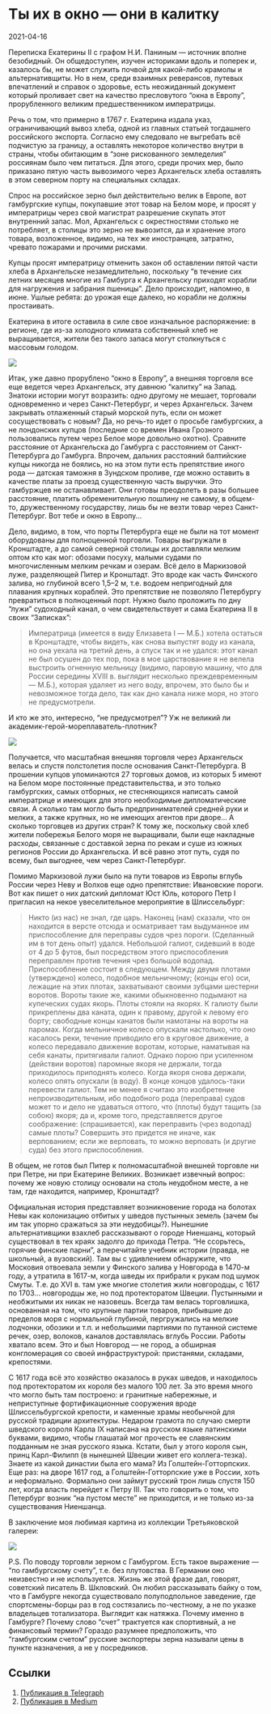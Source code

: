 # Ты их в окно — они в калитку

<p class="text-end time-holder"><time>2021-04-16</time></p>

Переписка Екатерины II с графом Н.И. Паниным — источник вполне
безобидный. Он общедоступен, изучен историками вдоль и поперек и,
казалось бы, не может служить почвой для какой-либо крамолы и
альтернативщиты. Но в нем, среди взаимных реверансов, путевых
впечатлений и справок о здоровье, есть неожиданный документ который
проливает свет на качество пресловутого “окна в Европу”, прорубленного
великим предшественником императрицы.

Речь о том, что примерно в 1767 г. Екатерина издала указ,
ограничивающий вывоз хлеба, одной из главных статьей тогдашнего
российского экспорта. Согласно ему следовало не выгребать всё подчистую
за границу, а оставлять некоторое количество внутри в страны, чтобы
обитающим в “зоне рискованного земледелия” россиянам было чем питаться.
Для этого, среди прочих мер, было приказано пятую часть вывозимого
через Архангельск хлеба оставлять в этом северном порту на специальных
складах.

Спрос на российское зерно был действительно велик в Европе, вот
гамбургские купцы, покупавшие этот товар на Белом море, и просят у
императрицы через свой магистрат разрешение скупать этот внутренний
запас. Мол, Архангельск с окрестностями столько не потребляет, в
столицы это зерно не вывозится, да и хранение этого товара,
возложенное, видимо, на тех же иностранцев, затратно, чревато пожарами
и прочими рисками.

Купцы просят императрицу отменить закон об оставлении пятой части хлеба
в Архангельске незамедлительно, поскольку “в течение сих летних месяцев
многие из Гамбурга к Архангельску приходят корабли для нагружения и
забрания пшеницы”. Дело происходит, напомню, в июне. Ушлые ребята: до
урожая еще далеко, но корабли не должны простаивать.

Екатерина в итоге оставила в силе свое изначальное распоряжение: в
регионе, где из-за холодного климата собственный хлеб не выращивается,
жители без такого запаса могут столкнуться с массовым голодом.

![](content/img/YCzsiukPeaEgFSxj.png)

Итак, уже давно прорублено “окно в Европу”, а внешняя торговля все еще
ведется через Архангельск, эту давнюю “калитку” на Запад. Знатоки
истории могут возразить: одно другому не мешает, торговали одновременно
и через Санкт-Петербург, и через Архангельск. Зачем закрывать
отлаженный старый морской путь, если он может сосуществовать с новым?
Да, но речь-то идет о просьбе гамбургских, а не лондонских купцов
(последние со времен Ивана Грозного пользовались путем через Белое море
довольно охотно). Сравните расстояние от Архангельска до Гамбурга с
расстоянием от Санкт-Петербурга до Гамбурга. Впрочем, дальних
расстояний балтийские купцы никогда не боялись, но на этом пути есть
препятствие иного рода — датская таможня в Зундском проливе, где можно
оставить в качестве платы за проезд существенную часть выручки. Это
гамбуржцев не останавливает. Они готовы преодолеть в разы большее
расстояние, платить обременительную пошлину не самому, в общем-то,
дружественному государству, лишь бы не везти товар через
Санкт-Петербург. Вот тебе и окно в Европу…

Дело, видимо, в том, что порты Петербурга еще не были на тот момент
оборудованы для полноценной торговли. Товары выгружали в Кронштадте, а
до самой северной столицы их доставляли мелким оптом кто как мог:
обозами посуху, малыми судами по многочисленным мелким речкам и озерам.
Всё дело в Маркизовой луже, разделяющей Питер и Кронштадт. Это вроде
как часть Финского залива, но глубиной всего 1,5–2 м, т.е. водоем
непригодный для плавания крупных кораблей. Это препятствие не позволяло
Петербургу превратиться в полноценный порт. Нужно было проложить по дну
“лужи” судоходный канал, о чем свидетельствует и сама Екатерина II в
своих “Записках”:

> Императрица (имеется в виду Елизавета I — М.Б.) хотела остаться в
> Кронштадте, чтобы видеть, как снова выпустят воду из канала, но она
> уехала на третий день, а спуск так и не удался: этот канал не был
> осушен до тех пор, пока в мое царствование я не велела выстроить
> огненную мельницу (видимо, паровую машину, что для России середины
> XVIII в. выглядит несколько преждевременным — М.Б.), которая удаляет
> из него воду, впрочем, это было бы и невозможное тогда дело, так как
> дно канала ниже моря, но этого не предусмотрели.

И кто же это, интересно, “не предусмотрел”? Уж не великий ли
академик-герой-мореплаватель-плотник?

![](content/img/gPEXEGlJW2EnpWdA.jpg)

Получается, что масштабная внешняя торговля через Архангельск велась и
спустя полстолетия после основания Санкт-Петербурга. В прошении купцов
упоминаются 27 торговых домов, из которых 5 имеют на Белом море
постоянные представительства, и это только гамбургских, самых отборных,
не стесняющихся написать самой императрице и имеющих для этого
необходимые дипломатические связи. А сколько там могло быть
предпринимателей средней руки и мелких, а также крупных, но не имеющих
агентов при дворе… А сколько торговцев из других стран? К тому же,
поскольку свой хлеб жители побережья Белого моря не выращивали, были
еще накладные расходы, связанные с доставкой зерна по рекам и суше из
южных регионов России до Архангельска. И всё равно этот путь, судя по
всему, был выгоднее, чем через Санкт-Петербург.

Помимо Маркизовой лужи было на пути товаров из Европы вглубь России
через Неву и Волхов еще одно препятствие: Ивановские пороги. Вот как
пишет о них датский дипломат Юст Юль, которого Петр I пригласил на
некое увеселительное мероприятие в Шлиссельбург:

> Никто (из нас) не знал, где царь. Наконец (нам) сказали, что он
> находится в версте отсюда и осматривает там выдуманное им
> приспособление для переправы судов чрез пороги. (Сделанный им в тот
> день опыт) удался. Небольшой галиот, сидевший в воде от 4 до 5
> футов, был посредством этого приспособления переправлен против
> течения чрез большой водопад. Приспособление состоит в следующем.
> Между двумя плотами (утверждено) колесо, подобное мельничному;
> (концы его) оси, лежащие на этих плотах, захватывают своими зубцами
> шестерни воротов. Вороты такие же, какими обыкновенно подымают на
> купеческих судах якорь. Плоты стояли на якорях. К галиоту были
> прикреплены два каната, один к правому, другой к левому его борту;
> свободные концы канатов были намотаны на вороты на паромах. Когда
> мельничное колесо опускали настолько, что оно касалось реки, течение
> приводило его в круговое движение, а колесо передавало движение
> воротам, которые, наматывая на себя канаты, притягивали галиот.
> Однако порою при усиленном (действии воротов) паромные якоря не
> держали, тогда приходилось приподнять колесо. Когда якоря снова
> держали, колесо опять опускали (в воду). В конце концов удалось-таки
> перевести галиот. Тем не менее я считаю это изобретение
> непроизводительным, ибо подобного рода (переправа) судов может то и
> дело не удаваться оттого, что (плоты) будут тащить (за собою) якоря;
> да и, кроме того, представляется другое соображение: (спрашивается),
> как переправить (чрез водопад) самые плоты? Совершить это придется
> не иначе, как верпованием; если же верповать, то можно верповать (и
> другие суда) без этого приспособления.

В общем, не готов был Питер к полномасштабной внешней торговле ни при
Петре, ни при Екатерине Великих. Возникает извечный вопрос: почему же
новую столицу основали на столь неудобном месте, а не там, где
находится, например, Кронштадт?

Официальная история представляет возникновение города на болотах Невы
как колонизацию отбитых у шведов пустынных земель (зачем бы им так
упорно сражаться за эти неудобицы?). Нынешние альтернативщики взахлеб
рассказывают о городе Ниеншанц, который существовал в тех краях задолго
до прихода Петра. “Не ссорьтесь, горячие финские парни”, а перечитайте
учебник истории (правда, не школьный, а вузовский). Там вы с удивлением
обнаружите, что Московия отвоевала земли у Финского залива у Новгорода
в 1470-м году, а утратила в 1617-м, когда шведы их прибрали к рукам под
шумок Смуты. Т.е. до XVI в. там уже многие столетия жили новгородцы, с
1617 по 1703… новгородцы же, но под протекторатом Швеции. Пустынными и
необжитыми их никак не назовешь. Всегда там велась торговлишка,
основанная на том, что крупные партии товаров, прибывшие до пределов
моря с нормальной глубиной, пергружались на мелкие лодчонки, обозики и
т.п. и небольшими партиями по путанной системе речек, озер, волоков,
каналов доставлялась вглубь России. Работы хватало всем. Это и был
Новгород — не город, а обширная конгломерация со своей инфраструктурой:
пристанями, складами, крепостями.

С 1617 года всё это хозяйство оказалось в руках шведов, и находилось
под протекторатом их короля без малого 100 лет. За это время много что
могло быть там построено: и гранитные набережные, и неприступные
фортификационные сооружения вроде Шлиссельбургской крепости, и каменные
храмы необычной для русской традиции архитектуры. Недаром грамота по
случаю смерти шведского короля Карла IX написана на русском языке
латинскими буквами, видимо, чтобы глашатай мог прочесть ее славянским
подданным не зная русского языка. Кстати, был у этого короля сын, принц
Карл-Филипп (в нынешней Швеции живет его коллега-тезка). Знаете из
какой династии была его мама? Из Голштейн-Готторпских. Еще раз: на
дворе 1617 год, а Голштейн-Готторпские уже в России, хоть и
неформально. Формально они займут русский трон лишь спустя 150 лет,
когда власть перейдет к Петру III. Так что говорить о том, что
Петербург возник “на пустом месте” не приходится, и не только из-за
существования Ниеншанца.

В заключение моя любимая картина из коллекции Третьяковской галереи:

![](content/img/z9klwdIoUw7O1ttJ.jpg)

P.S. По поводу торговли зерном с Гамбургом. Есть такое выражение — “по
гамбургскому счету”, т.е. без плутовства. В Германии оно неизвестно и
не используется. Жизнь же этой фразе дал, говорят, советский писатель
В. Шкловский. Он любил рассказывать байку о том, что в Гамбурге некогда
существовало полуподпольное заведение, где спортсмены-борцы раз в год
состязались по-честному, а не по указке владельцев тотализатора.
Выглядит как натяжка. Почему именно в Гамбурге? Почему слово “счет”
трактуется как спортивный, а не финансовый термин? Гораздо разумнее
предположить, что “гамбургским счетом” русские экспортеры зерна
называли цены в пункте назначения, а не у посредников.

## Ссылки

1. [Публикация в Telegraph](https://telegra.ph/Ty-ih-v-okno---oni-v-kalitku-04-16)
1. [Публикация в Medium](https://yababay.medium.com/ты-их-в-окно-они-в-калитку-ff9c6c76c361)